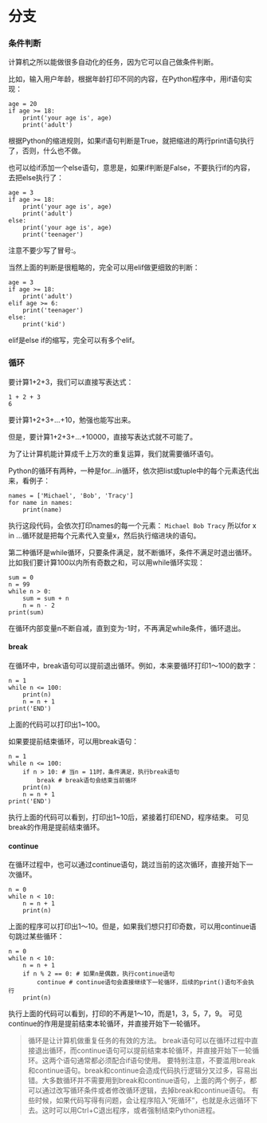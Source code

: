# 分支

### 条件判断
计算机之所以能做很多自动化的任务，因为它可以自己做条件判断。

比如，输入用户年龄，根据年龄打印不同的内容，在Python程序中，用if语句实现：
```
age = 20
if age >= 18:
    print('your age is', age)
    print('adult')
```
根据Python的缩进规则，如果if语句判断是True，就把缩进的两行print语句执行了，否则，什么也不做。

也可以给if添加一个else语句，意思是，如果if判断是False，不要执行if的内容，去把else执行了：
```
age = 3
if age >= 18:
    print('your age is', age)
    print('adult')
else:
    print('your age is', age)
    print('teenager')
```
注意不要少写了冒号:。

当然上面的判断是很粗略的，完全可以用elif做更细致的判断：
```
age = 3
if age >= 18:
    print('adult')
elif age >= 6:
    print('teenager')
else:
    print('kid')
```
elif是else if的缩写，完全可以有多个elif。


### 循环
要计算1+2+3，我们可以直接写表达式：
```
1 + 2 + 3
6
```
要计算1+2+3+...+10，勉强也能写出来。

但是，要计算1+2+3+...+10000，直接写表达式就不可能了。

为了让计算机能计算成千上万次的重复运算，我们就需要循环语句。

Python的循环有两种，一种是for...in循环，依次把list或tuple中的每个元素迭代出来，看例子：
```
names = ['Michael', 'Bob', 'Tracy']
for name in names:
    print(name)
```
执行这段代码，会依次打印names的每一个元素：
`Michael
Bob
Tracy`
所以for x in ...循环就是把每个元素代入变量x，然后执行缩进块的语句。

第二种循环是while循环，只要条件满足，就不断循环，条件不满足时退出循环。比如我们要计算100以内所有奇数之和，可以用while循环实现：
```
sum = 0
n = 99
while n > 0:
    sum = sum + n
    n = n - 2
print(sum)
```
在循环内部变量n不断自减，直到变为-1时，不再满足while条件，循环退出。

#### break
在循环中，break语句可以提前退出循环。例如，本来要循环打印1～100的数字：
```
n = 1
while n <= 100:
    print(n)
    n = n + 1
print('END')
```
上面的代码可以打印出1~100。

如果要提前结束循环，可以用break语句：
```
n = 1
while n <= 100:
    if n > 10: # 当n = 11时，条件满足，执行break语句
        break # break语句会结束当前循环
    print(n)
    n = n + 1
print('END')
```
执行上面的代码可以看到，打印出1~10后，紧接着打印END，程序结束。
可见break的作用是提前结束循环。

#### continue
在循环过程中，也可以通过continue语句，跳过当前的这次循环，直接开始下一次循环。
```
n = 0
while n < 10:
    n = n + 1
    print(n)
```
上面的程序可以打印出1～10。但是，如果我们想只打印奇数，可以用continue语句跳过某些循环：
```
n = 0
while n < 10:
    n = n + 1
    if n % 2 == 0: # 如果n是偶数，执行continue语句
        continue # continue语句会直接继续下一轮循环，后续的print()语句不会执行
    print(n)
```
执行上面的代码可以看到，打印的不再是1～10，而是1，3，5，7，9。
可见continue的作用是提前结束本轮循环，并直接开始下一轮循环。

>循环是让计算机做重复任务的有效的方法。
>break语句可以在循环过程中直接退出循环，而continue语句可以提前结束本轮循环，并直接开始下一轮循环。这两个语句通常都必须配合if语句使用。
>要特别注意，不要滥用break和continue语句。break和continue会造成代码执行逻辑分叉过多，容易出错。大多数循环并不需要用到break和continue语句，上面的两个例子，都可以通过改写循环条件或者修改循环逻辑，去掉break和continue语句。
>有些时候，如果代码写得有问题，会让程序陷入“死循环”，也就是永远循环下去。这时可以用Ctrl+C退出程序，或者强制结束Python进程。